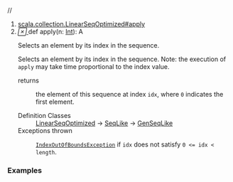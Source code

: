 //
<ol>
<li><a href="https://www.scala-lang.org/api/2.12.3/scala/collection/immutable/List.html#apply(n:Int):A">scala.collection.LinearSeqOptimized#apply</a></li>
<li name="scala.collection.LinearSeqOptimized#apply" visbl="pub" class="indented0 " data-isabs="false" fullcomment="yes" group="Ungrouped"> <a id="apply(n:Int):A"></a><a id="apply(Int):A"></a> <span class="permalink"> <a href="../../../scala/collection/immutable/List.html#apply(n:Int):A" title="Permalink"> <i class="material-icons"></i> </a> </span> <span class="modifier_kind"> <span class="modifier"></span> <span class="kind">def</span> </span> <span class="symbol"> <span class="name">apply</span><span class="params">(<span name="n">n: <a href="../../Int.html" class="extype" name="scala.Int">Int</a></span>)</span><span class="result">: <span class="extype" name="scala.collection.immutable.List.A">A</span></span> </span> <p class="shortcomment cmt">Selects an element by its index in the sequence.</p>
 <div class="fullcomment">
  <div class="comment cmt">
   <p>Selects an element by its index in the sequence. Note: the execution of <code>apply</code> may take time proportional to the index value.</p>
  </div>
  <dl class="paramcmts block">
   <dt>
    returns
   </dt>
   <dd class="cmt">
    <p>the element of this sequence at index <code>idx</code>, where <code>0</code> indicates the first element.</p>
   </dd>
  </dl>
  <dl class="attributes block"> 
   <dt>
    Definition Classes
   </dt>
   <dd>
    <a href="../LinearSeqOptimized.html" class="extype" name="scala.collection.LinearSeqOptimized">LinearSeqOptimized</a> → 
    <a href="../SeqLike.html" class="extype" name="scala.collection.SeqLike">SeqLike</a> → 
    <a href="../GenSeqLike.html" class="extype" name="scala.collection.GenSeqLike">GenSeqLike</a>
   </dd>
   <dt>
    Exceptions thrown
   </dt>
   <dd>
    <span class="cmt"><p><a href="../../index.html#IndexOutOfBoundsException=IndexOutOfBoundsException" class="extmbr" name="scala.IndexOutOfBoundsException"><code>IndexOutOfBoundsException</code></a> if <code>idx</code> does not satisfy <code>0 &lt;= idx &lt; length</code>.</p></span>
   </dd>
  </dl>
 </div> </li>
        </ol>


### Examples



